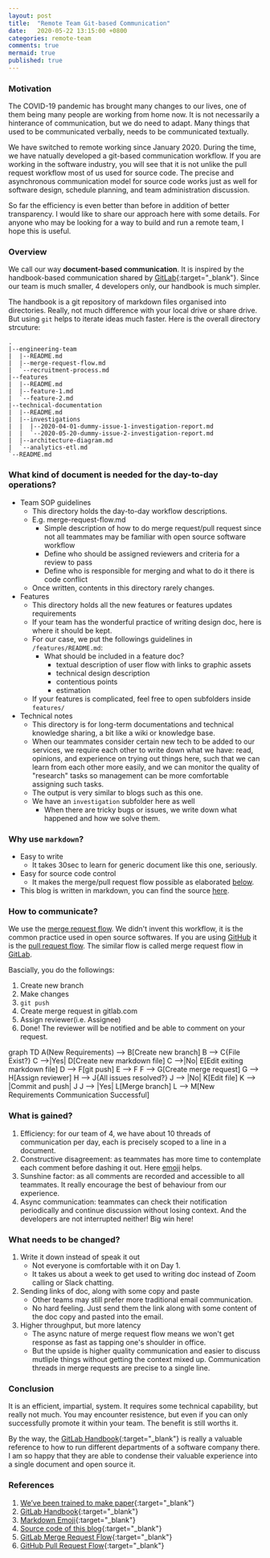 ```yaml
---
layout: post
title:  "Remote Team Git-based Communication"
date:   2020-05-22 13:15:00 +0800
categories: remote-team
comments: true
mermaid: true
published: true
---
```


### Motivation
The COVID-19 pandemic has brought many changes to our lives, one of them being many people are working from home now. It is not necessarily a hinterance of communication, but we do need to adapt. Many things that used to be communicated verbally, needs to be communicated textually.
  
We have switched to remote working since January 2020. During the time, we have natually developed a git-based communication workflow. If you are working in the software industry, you will see that it is not unlike the pull request workflow most of us used for source code. The precise and asynchronous communication model for source code works just as well for software design, schedule planning, and team administration discussion.


So far the efficiency is even better than before in addition of better transparency. I would like to share our approach here with some details. For anyone who may be looking for a way to build and run a remote team, I hope this is useful.


### Overview

We call our way **document-based communication**. It is inspired by the handbook-based communication shared by [GitLab][gitlab]{:target="_blank"}. Since our team is much smaller, 4 developers only, our handbook is much simpler.  
  
The handbook is a git repository of markdown files organised into directories. Really, not much difference with your local drive or share drive. But using `git` helps to iterate ideas much faster. Here is the overall directory strcuture:  

```
.
|--engineering-team
|  |--README.md
|  |--merge-request-flow.md
|  `--recruitment-process.md
|--features
|  |--README.md
|  |--feature-1.md
|  `--feature-2.md
|--technical-documentation
|  |--README.md
|  |--investigations
|  |  |--2020-04-01-dummy-issue-1-investigation-report.md
|  |  `--2020-05-20-dummy-issue-2-investigation-report.md
|  |--architecture-diagram.md
|  `--analytics-etl.md
`--README.md
```


### What kind of document is needed for the day-to-day operations?
- Team SOP guidelines
    + This directory holds the day-to-day workflow descriptions.
    + E.g. merge-request-flow.md
        * Simple description of how to do merge request/pull request since not all teammates may be familiar with open source software workflow
        * Define who should be assigned reviewers and criteria for a review to pass
        * Define who is responsible for merging and what to do it there is code conflict
    + Once written, contents in this directory rarely changes.
- Features
    + This directory holds all the new features or features updates requirements
    + If your team has the wonderful practice of writing design doc, here is where it should be kept.
    + For our case, we put the followings guidelines in `/features/README.md`:
        * What should be included in a feature doc?
            - textual description of user flow with links to graphic assets
            - technical design description
            - contentious points
            - estimation
    + If your features is complicated, feel free to open subfolders inside `features/`
- Technical notes
    + This directory is for long-term documentations and technical knowledge sharing, a bit like a wiki or knowledge base.
    + When our teammates consider certain new tech to be added to our services, we require each other to write down what we have: read, opinions, and experience on trying out things here, such that we can learn from each other more easily, and we can monitor the quality of "research" tasks so management can be more comfortable assigning such tasks.
    + The output is very similar to blogs such as this one.
    + We have an `investigation` subfolder here as well
        * When there are tricky bugs or issues, we write down what happened and how we solve them.
    



### Why use `markdown`?
- Easy to write 
    + It takes 30sec to learn for generic document like this one, seriously.
- Easy for source code control
    + It makes the merge/pull request flow possible as elaborated [below](#how-to-communicate).
- This blog is written in markdown, you can find the source [here](https://github.com/billykong/billykong.github.io).

### How to communicate?    
We use the [merge request flow](https://docs.gitlab.com/ee/user/project/merge_requests/). We didn't invent this workflow, it is the common practice used in open source softwares. If you are using [GitHub][github] it is the [pull request flow](https://guides.github.com/introduction/flow/). The similar flow is called merge request flow in [GitLab][gitlab].

Bascially, you do the followings:
1. Create new branch
2. Make changes
3. `git push`
4. Create merge request in gitlab.com
5. Assign reviewer(i.e. Assignee)
6. Done! The reviewer will be notified and be able to comment on your request.

<div class="mermaid">
graph TD
    A(New Requirements) --> B[Create new branch]
    B --> C{File Exist?}
    C -->|Yes| D[Create new markdown file]
    C -->|No| E[Edit exiting markdown file]
    D --> F[git push]
    E --> F
    F --> G[Create merge request]
    G --> H[Assign reviewer]
    H --> J{All issues resolved?}
    J --> |No| K[Edit file]
    K --> |Commit and push| J
    J --> |Yes| L[Merge branch]
    L --> M[New Requirements Communication Successful]
</div>

### What is gained?

1. Efficiency: for our team of 4, we have about 10 threads of communication per day, each is precisely scoped to a line in a document.
2. Constructive disagreement: as teammates has more time to contemplate each comment before dashing it out. Here [emoji][emoji] helps.
3. Sunshine factor: as all comments are recorded and accessible to all teammates. It really encourage the best of behaviour from our experience.
4. Async communication: teammates can check their notification periodically and continue discussion without losing context. And the developers are not interrupted neither! Big win here!




### What needs to be changed?

1. Write it down instead of speak it out
    + Not everyone is comfortable with it on Day 1.
    + It takes us about a week to get used to writing doc instead of Zoom calling or Slack chatting.
2. Sending links of doc, along with some copy and paste
    + Other teams may still prefer more traditional email communication.
    + No hard feeling. Just send them the link along with some content of the doc copy and pasted into the email. 
3. Higher throughput, but more latency
    + The async nature of merge request flow means we won't get response as fast as tapping one's shoulder in office.
    + But the upside is higher quality communication and easier to discuss mutliple things without getting the context mixed up. Communication threads in merge requests are precise to a single line.



### Conclusion
It is an efficient, impartial, system.
It requires some technical capability, but really not much.
You may encounter resistence, but even if you can only successfully promote it within your team. The benefit is still worths it.

By the way, the [GitLab Handbook](https://about.gitlab.com/handbook/){:target="_blank"} is really a valuable reference to how to run different departments of a software company there. I am so happy that they are able to condense their valuable experience into a single document and open source it.



### References
1. [We’ve been trained to make paper](https://ben.balter.com/2012/10/19/we-ve-been-trained-to-make-paper/){:target="_blank"}  
2. [GitLab Handbook](https://about.gitlab.com/handbook/){:target="_blank"}  
3. [Markdown Emoji](https://www.webfx.com/tools/emoji-cheat-sheet/){:target="_blank"}  
4. [Source code of this blog](https://github.com/billykong/billykong.github.io){:target="_blank"}
5. [GitLab Merge Request Flow](https://docs.gitlab.com/ee/user/project/merge_requests/){:target="_blank"}
6. [GitHub Pull Request Flow](https://guides.github.com/introduction/flow/){:target="_blank"}

<br>
<br>

[gitlab]: https://gitlab.com
[github]: https://github.com
[emoji]: https://www.webfx.com/tools/emoji-cheat-sheet/

